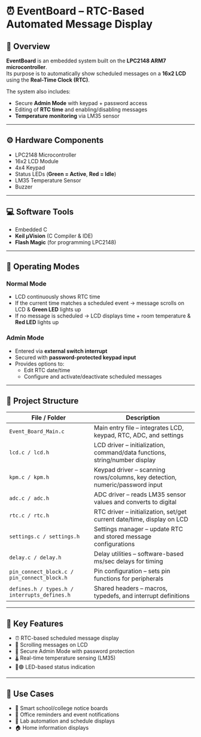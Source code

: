 # ⏰ EventBoard – RTC-Based Automated Message Display

## 📌 Overview
**EventBoard** is an embedded system built on the **LPC2148 ARM7 microcontroller**.  
Its purpose is to automatically show scheduled messages on a **16x2 LCD** using the **Real-Time Clock (RTC)**.

The system also includes:  
- Secure **Admin Mode** with keypad + password access  
- Editing of **RTC time** and enabling/disabling messages  
- **Temperature monitoring** via LM35 sensor  

---
## ⚙ Hardware Components
- LPC2148 Microcontroller  
- 16x2 LCD Module  
- 4x4 Keypad  
- Status LEDs (**Green = Active**, **Red = Idle**)  
- LM35 Temperature Sensor  
- Buzzer  

---

## 💻 Software Tools
- Embedded C  
- **Keil µVision** (C Compiler & IDE)  
- **Flash Magic** (for programming LPC2148)  

---

## 🔄 Operating Modes

### Normal Mode
- LCD continuously shows RTC time  
- If the current time matches a scheduled event → message scrolls on LCD & **Green LED** lights up  
- If no message is scheduled → LCD displays time + room temperature & **Red LED** lights up  

### Admin Mode
- Entered via **external switch interrupt**  
- Secured with **password-protected keypad input**  
- Provides options to:  
  - Edit RTC date/time  
  - Configure and activate/deactivate scheduled messages  

---

## 📂 Project Structure

| File / Folder                     | Description |
|----------------------------------|------------|
| `Event_Board_Main.c`              | Main entry file – integrates LCD, keypad, RTC, ADC, and settings |
| `lcd.c / lcd.h`                   | LCD driver – initialization, command/data functions, string/number display |
| `kpm.c / kpm.h`                   | Keypad driver – scanning rows/columns, key detection, numeric/password input |
| `adc.c / adc.h`                   | ADC driver – reads LM35 sensor values and converts to digital |
| `rtc.c / rtc.h`                   | RTC driver – initialization, set/get current date/time, display on LCD |
| `settings.c / settings.h`         | Settings manager – update RTC and stored message configurations |
| `delay.c / delay.h`               | Delay utilities – software-based ms/sec delays for timing |
| `pin_connect_block.c / pin_connect_block.h` | Pin configuration – sets pin functions for peripherals |
| `defines.h / types.h / interrupts_defines.h` | Shared headers – macros, typedefs, and interrupt definitions |

---

## 🚀 Key Features
- ⏰ RTC-based scheduled message display  
- 📜 Scrolling messages on LCD  
- 🔑 Secure Admin Mode with password protection  
- 🌡 Real-time temperature sensing (LM35)  
- 🔴🟢 LED-based status indication  

---

## 🎯 Use Cases
- 🏫 Smart school/college notice boards  
- 🏢 Office reminders and event notifications  
- 🔬 Lab automation and schedule displays  
- 🏠 Home information displays
